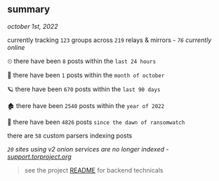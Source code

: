 
## summary
_october 1st, 2022_

currently tracking `123` groups across `219` relays & mirrors - _`76` currently online_

⏲ there have been `8` posts within the `last 24 hours`

🦈 there have been `1` posts within the `month of october`

🪐 there have been `670` posts within the `last 90 days`

🏚 there have been `2540` posts within the `year of 2022`

🦕 there have been `4826` posts `since the dawn of ransomwatch`

there are `58` custom parsers indexing posts

_`20` sites using v2 onion services are no longer indexed - [support.torproject.org](https://support.torproject.org/onionservices/v2-deprecation/)_

> see the project [README](https://github.com/joshhighet/ransomwatch#ransomwatch--) for backend technicals
